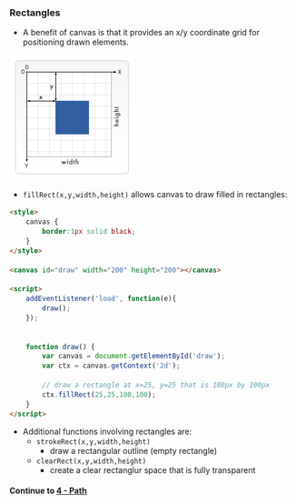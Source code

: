 ### Rectangles
* A benefit of canvas is that it provides an x/y coordinate grid for positioning drawn elements.
  
![Canvas Grid](../imgs/Canvas_default_grid.png)
  
* `fillRect(x,y,width,height)` allows canvas to draw filled in rectangles:
  
```html
<style>
	canvas {
		border:1px solid black;
	}
</style>

<canvas id="draw" width="200" height="200"></canvas>

<script>
	addEventListener('load', function(e){
		draw();
	});


	function draw() {
		var canvas = document.getElementById('draw');
		var ctx = canvas.getContext('2d');

		// draw a rectangle at x=25, y=25 that is 100px by 100px
		ctx.fillRect(25,25,100,100);
	}
</script>
```
  
* Additional functions involving rectangles are:
  * `strokeRect(x,y,width,height)`
    * draw a rectangular outline (empty rectangle)
  * `clearRect(x,y,width,height)`
    * create a clear rectanglur space that is fully transparent
  
  
#### Continue to [4 - Path](4_Path.md)
